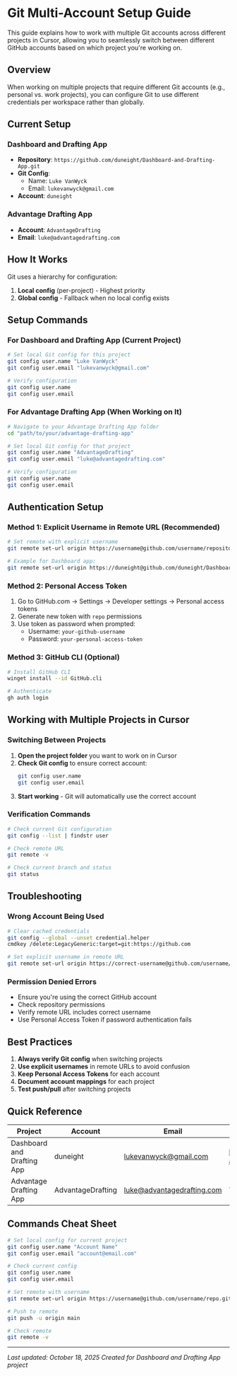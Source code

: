 # Git Multi-Account Setup Guide

This guide explains how to work with multiple Git accounts across different projects in Cursor, allowing you to seamlessly switch between different GitHub accounts based on which project you're working on.

## Overview

When working on multiple projects that require different Git accounts (e.g., personal vs. work projects), you can configure Git to use different credentials per workspace rather than globally.

## Current Setup

### Dashboard and Drafting App
- **Repository**: `https://github.com/duneight/Dashboard-and-Drafting-App.git`
- **Git Config**:
  - Name: `Luke VanWyck`
  - Email: `lukevanwyck@gmail.com`
- **Account**: `duneight`

### Advantage Drafting App
- **Account**: `AdvantageDrafting`
- **Email**: `luke@advantagedrafting.com`

## How It Works

Git uses a hierarchy for configuration:
1. **Local config** (per-project) - Highest priority
2. **Global config** - Fallback when no local config exists

## Setup Commands

### For Dashboard and Drafting App (Current Project)
```bash
# Set local Git config for this project
git config user.name "Luke VanWyck"
git config user.email "lukevanwyck@gmail.com"

# Verify configuration
git config user.name
git config user.email
```

### For Advantage Drafting App (When Working on It)
```bash
# Navigate to your Advantage Drafting App folder
cd "path/to/your/advantage-drafting-app"

# Set local Git config for that project
git config user.name "AdvantageDrafting"
git config user.email "luke@advantagedrafting.com"

# Verify configuration
git config user.name
git config user.email
```

## Authentication Setup

### Method 1: Explicit Username in Remote URL (Recommended)
```bash
# Set remote with explicit username
git remote set-url origin https://username@github.com/username/repository.git

# Example for Dashboard app:
git remote set-url origin https://duneight@github.com/duneight/Dashboard-and-Drafting-App.git
```

### Method 2: Personal Access Token
1. Go to GitHub.com → Settings → Developer settings → Personal access tokens
2. Generate new token with `repo` permissions
3. Use token as password when prompted:
   - Username: `your-github-username`
   - Password: `your-personal-access-token`

### Method 3: GitHub CLI (Optional)
```bash
# Install GitHub CLI
winget install --id GitHub.cli

# Authenticate
gh auth login
```

## Working with Multiple Projects in Cursor

### Switching Between Projects
1. **Open the project folder** you want to work on in Cursor
2. **Check Git config** to ensure correct account:
   ```bash
   git config user.name
   git config user.email
   ```
3. **Start working** - Git will automatically use the correct account

### Verification Commands
```bash
# Check current Git configuration
git config --list | findstr user

# Check remote URL
git remote -v

# Check current branch and status
git status
```

## Troubleshooting

### Wrong Account Being Used
```bash
# Clear cached credentials
git config --global --unset credential.helper
cmdkey /delete:LegacyGeneric:target=git:https://github.com

# Set explicit username in remote URL
git remote set-url origin https://correct-username@github.com/username/repo.git
```

### Permission Denied Errors
- Ensure you're using the correct GitHub account
- Check repository permissions
- Verify remote URL includes correct username
- Use Personal Access Token if password authentication fails

## Best Practices

1. **Always verify Git config** when switching projects
2. **Use explicit usernames** in remote URLs to avoid confusion
3. **Keep Personal Access Tokens** for each account
4. **Document account mappings** for each project
5. **Test push/pull** after switching projects

## Quick Reference

| Project | Account | Email | Repository |
|---------|---------|-------|------------|
| Dashboard and Drafting App | duneight | lukevanwyck@gmail.com | https://github.com/duneight/Dashboard-and-Drafting-App.git |
| Advantage Drafting App | AdvantageDrafting | luke@advantagedrafting.com | TBD |

## Commands Cheat Sheet

```bash
# Set local config for current project
git config user.name "Account Name"
git config user.email "account@email.com"

# Check current config
git config user.name
git config user.email

# Set remote with username
git remote set-url origin https://username@github.com/username/repo.git

# Push to remote
git push -u origin main

# Check remote
git remote -v
```

---

*Last updated: October 18, 2025*
*Created for Dashboard and Drafting App project*
